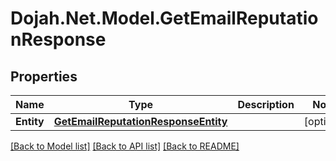 # Dojah.Net.Model.GetEmailReputationResponse

## Properties

Name | Type | Description | Notes
------------ | ------------- | ------------- | -------------
**Entity** | [**GetEmailReputationResponseEntity**](GetEmailReputationResponseEntity.md) |  | [optional] 

[[Back to Model list]](../README.md#documentation-for-models) [[Back to API list]](../README.md#documentation-for-api-endpoints) [[Back to README]](../README.md)

